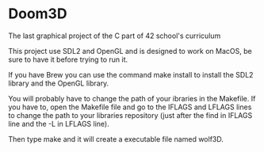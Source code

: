 # Doom3D
The last graphical project of the C part of 42 school's curriculum

This project use SDL2 and OpenGL and is designed to work on MacOS, be sure to have it before trying to run it.

If you have Brew you can use the command make install to install the SDL2 library and the OpenGL library.

You will probably have to change the path of your ibraries in the Makefile.
If you have to, open the Makefile file and go to the IFLAGS and LFLAGS lines to change the path to your libraries repository (just after the find in IFLAGS line and the -L in LFLAGS line).

Then type make and it will create a executable file named wolf3D.
